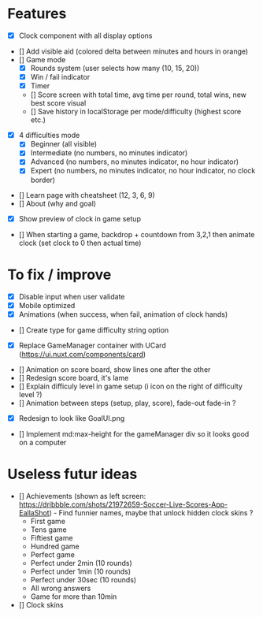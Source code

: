 # Features

- [X] Clock component with all display options
- [] Add visible aid (colored delta between minutes and hours in orange)
- [] Game mode
    - [X] Rounds system (user selects how many (10, 15, 20))
    - [X] Win / fail indicator
    - [X] Timer
    - [] Score screen with total time, avg time per round, total wins, new best score visual
    - [] Save history in localStorage per mode/difficulty (highest score etc.)
- [X] 4 difficulties mode
  - [X] Beginner (all visible)
  - [X] Intermediate (no numbers, no minutes indicator)
  - [X] Advanced (no numbers, no minutes indicator, no hour indicator)
  - [X] Expert (no numbers, no minutes indicator, no hour indicator, no clock border)
- [] Learn page with cheatsheet (12, 3, 6, 9)
- [] About (why and goal)
- [X] Show preview of clock in game setup
- [] When starting a game, backdrop + countdown from 3,2,1 then animate clock (set clock to 0 then actual time)

# To fix / improve
- [X] Disable input when user validate
- [X] Mobile optimized
- [X] Animations (when success, when fail, animation of clock hands)
- [] Create type for game difficulty string option
- [X] Replace GameManager container with UCard (https://ui.nuxt.com/components/card)
- [] Animation on score board, show lines one after the other
- [] Redesign score board, it's lame
- [] Explain difficuly level in game setup (i icon on the right of difficulty level ?)
- [] Animation between steps (setup, play, score), fade-out fade-in ?
- [X] Redesign to look like GoalUI.png
- [] Implement md:max-height for the gameManager div so it looks good on a computer

# Useless futur ideas
- [] Achievements (shown as left screen: https://dribbble.com/shots/21972659-Soccer-Live-Scores-App-EallaShot) - Find funnier names, maybe that unlock hidden clock skins ?
  - First game
  - Tens game
  - Fiftiest game
  - Hundred game
  - Perfect game
  - Perfect under 2min (10 rounds)
  - Perfect under 1min (10 rounds)
  - Perfect under 30sec (10 rounds)
  - All wrong answers
  - Game for more than 10min
- [] Clock skins